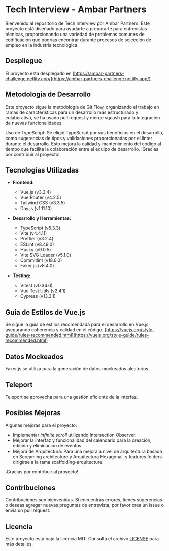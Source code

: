 # Tech Interview - Ambar Partners

Bienvenido al repositorio de Tech Interview por Ambar Partners. Este proyecto está diseñado para ayudarte a prepararte para entrevistas técnicas, proporcionando una variedad de problemas comunes de codificación que podrías encontrar durante procesos de selección de empleo en la industria tecnológica.

## Despliegue

El proyecto está desplegado en [https://ambar-partners-challenge.netlify.app/](https://ambar-partners-challenge.netlify.app/).

## Metodología de Desarrollo

Este proyecto sigue la metodología de Git Flow, organizando el trabajo en ramas de características para un desarrollo más estructurado y colaborativo, se ha usado pull request y merge squash para la integración de nuevas funcionalidades.

Uso de TypeScript: Se eligió TypeScript por sus beneficios en el desarrollo, como sugerencias de tipos y validaciones proporcionadas por el linter durante el desarrollo. Esto mejora la calidad y mantenimiento del código al tiempo que facilita la colaboración entre el equipo de desarrollo.
¡Gracias por contribuir al proyecto!

## Tecnologías Utilizadas

- **Frontend:**

  - Vue.js (v3.3.4)
  - Vue Router (v4.2.5)
  - Tailwind CSS (v3.3.5)
  - Day.js (v1.11.10)

- **Desarrollo y Herramientas:**

  - TypeScript (v5.3.3)
  - Vite (v4.4.11)
  - Prettier (v3.2.4)
  - ESLint (v8.49.0)
  - Husky (v9.0.5)
  - Vite SVG Loader (v5.1.0)
  - Commitlint (v18.6.0)
  - Faker.js (v8.4.0)

- **Testing:**

  - Vitest (v0.34.6)
  - Vue Test Utils (v2.4.1)
  - Cypress (v13.3.1)

## Guía de Estilos de Vue.js

Se sigue la guía de estilos recomendada para el desarrollo en Vue.js, asegurando coherencia y calidad en el código.
[https://vuejs.org/style-guide/rules-recommended.html](https://vuejs.org/style-guide/rules-recommended.html)

## Datos Mockeados

Faker.js se utiliza para la generación de datos mockeados aleatorios.

## Teleport

Teleport se aprovecha para una gestión eficiente de la interfaz.

## Posibles Mejoras

Algunas mejoras para el proyecto:

- Implementar _infinite scroll_ utilizando Intersection Observer.
- Mejorar la interfaz y funcionalidad del calendario para la creación, edición y eliminación de eventos.
- Mejora de Arquitectura: Para una mejora a nivel de arquitectura basada en Screaming architecture y Arquitectura Hexagonal, y features folders dirigirse a la rama scaffolding-arquitecture.

¡Gracias por contribuir al proyecto!

## Contribuciones

Contribuciones son bienvenidas. Si encuentras errores, tienes sugerencias o deseas agregar nuevas preguntas de entrevista, por favor crea un issue o envía un pull request.

## Licencia

Este proyecto está bajo la licencia MIT. Consulta el archivo [LICENSE](LICENSE) para más detalles.
